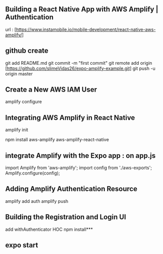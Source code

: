 ## Building a React Native App with AWS Amplify | Authentication

url : [https://www.instamobile.io/mobile-development/react-native-aws-amplify/]

## github create

git add README.md
git commit -m "first commit"
git remote add origin [https://github.com/slimeVidas26/expo-amplify-example.git]
git push -u origin master

## Create a New AWS IAM User

amplify configure

## Integrating AWS Amplify in React Native

amplify init

npm install aws-amplify aws-amplify-react-native

## integrate Amplify with the Expo app : on app.js

import Amplify from 'aws-amplify';
import config from './aws-exports';
Amplify.configure(config);

## Adding Amplify Authentication Resource

amplify add auth
amplify push

## Building the Registration and Login UI

add withAuthenticator HOC
npm install***

## expo start

